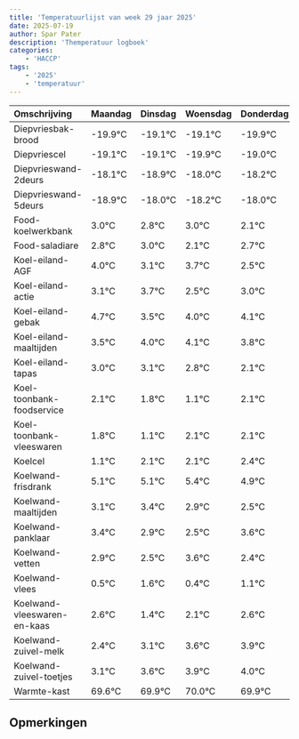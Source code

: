 ```yaml
---
title: 'Temperatuurlijst van week 29 jaar 2025'
date: 2025-07-19
author: Spar Pater
description: 'Themperatuur logboek'
categories:
    - 'HACCP'
tags:
    - '2025'
    - 'temperatuur'
---
```

|Omschrijving|Maandag|Dinsdag|Woensdag|Donderdag|Vrijdag|Zaterdag|Zondag|
|:---|:---|:---|:---|:---|:---|:---|:---|
|Diepvriesbak-brood|-19.9°C|-19.1°C|-19.1°C|-19.9°C|-19.0°C|-19.2°C| |
|Diepvriescel|-19.1°C|-19.1°C|-19.9°C|-19.0°C|-19.2°C|-19.0°C| |
|Diepvrieswand-2deurs|-18.1°C|-18.9°C|-18.0°C|-18.2°C|-18.0°C|-18.9°C| |
|Diepvrieswand-5deurs|-18.9°C|-18.0°C|-18.2°C|-18.0°C|-18.9°C|-18.3°C| |
|Food-koelwerkbank|3.0°C|2.8°C|3.0°C|2.1°C|2.7°C|1.5°C| |
|Food-saladiare|2.8°C|3.0°C|2.1°C|2.7°C|1.5°C|2.0°C| |
|Koel-eiland-AGF|4.0°C|3.1°C|3.7°C|2.5°C|3.0°C|3.1°C| |
|Koel-eiland-actie|3.1°C|3.7°C|2.5°C|3.0°C|3.1°C|2.8°C| |
|Koel-eiland-gebak|4.7°C|3.5°C|4.0°C|4.1°C|3.8°C|3.1°C| |
|Koel-eiland-maaltijden|3.5°C|4.0°C|4.1°C|3.8°C|3.1°C|4.1°C| |
|Koel-eiland-tapas|3.0°C|3.1°C|2.8°C|2.1°C|3.1°C|3.1°C| |
|Koel-toonbank-foodservice|2.1°C|1.8°C|1.1°C|2.1°C|2.1°C|2.4°C| |
|Koel-toonbank-vleeswaren|1.8°C|1.1°C|2.1°C|2.1°C|2.4°C|1.9°C| |
|Koelcel|1.1°C|2.1°C|2.1°C|2.4°C|1.9°C|1.5°C| |
|Koelwand-frisdrank|5.1°C|5.1°C|5.4°C|4.9°C|4.5°C|5.6°C| |
|Koelwand-maaltijden|3.1°C|3.4°C|2.9°C|2.5°C|3.6°C|2.4°C| |
|Koelwand-panklaar|3.4°C|2.9°C|2.5°C|3.6°C|2.4°C|3.1°C| |
|Koelwand-vetten|2.9°C|2.5°C|3.6°C|2.4°C|3.1°C|3.6°C| |
|Koelwand-vlees|0.5°C|1.6°C|0.4°C|1.1°C|1.6°C|1.9°C| |
|Koelwand-vleeswaren-en-kaas|2.6°C|1.4°C|2.1°C|2.6°C|2.9°C|3.0°C| |
|Koelwand-zuivel-melk|2.4°C|3.1°C|3.6°C|3.9°C|4.0°C|3.9°C| |
|Koelwand-zuivel-toetjes|3.1°C|3.6°C|3.9°C|4.0°C|3.9°C|3.6°C| |
|Warmte-kast|69.6°C|69.9°C|70.0°C|69.9°C|69.6°C|69.1°C| |

## Opmerkingen


